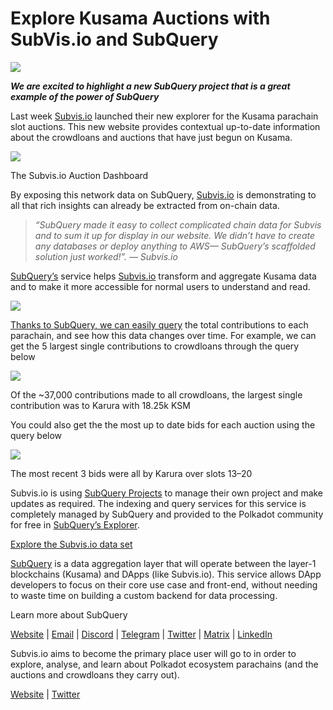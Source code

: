 # Explore Kusama Auctions with SubVis.io and SubQuery

![](https://miro.medium.com/max/1400/1*C4rjs3vpR6TUCOqwF3L39g.png)

**_We are excited to highlight a new SubQuery project that is a great example of the power of SubQuery_**

Last week [Subvis.io](https://www.subvis.io/) launched their new explorer for the Kusama parachain slot auctions. This new website provides contextual up-to-date information about the crowdloans and auctions that have just begun on Kusama.

![](https://miro.medium.com/max/1400/1*iHO4P9JcW-Gt7GxqwXxa3g.png)

The Subvis.io Auction Dashboard

By exposing this network data on SubQuery, [Subvis.io](https://www.subvis.io/) is demonstrating to all that rich insights can already be extracted from on-chain data.

> _“SubQuery made it easy to collect complicated chain data for Subvis and to sum it up for display in our website. We didn’t have to create any databases or deploy anything to AWS— SubQuery’s scaffolded solution just worked!”. — Subvis.io_

[SubQuery’s](https://subquery.network/) service helps [Subvis.io](https://www.subvis.io/) transform and aggregate Kusama data and to make it more accessible for normal users to understand and read.

![](https://miro.medium.com/max/1400/1*0W6n5vW1yHc3MjfzgsCFZw.png)

[Thanks to SubQuery, we can easily query](https://explorer.subquery.network/subquery/subvis-io/kusama-auction) the total contributions to each parachain, and see how this data changes over time. For example, we can get the 5 largest single contributions to crowdloans through the query below

![](https://miro.medium.com/max/1400/1*4509Ki-4lxJyz1kdm6E5PA.png)

Of the ~37,000 contributions made to all crowdloans, the largest single contribution was to Karura with 18.25k KSM

You could also get the the most up to date bids for each auction using the query below

![](https://miro.medium.com/max/1400/1*M0nrOoms7fNEm-qfBZsJEA.png)

The most recent 3 bids were all by Karura over slots 13–20

Subvis.io is using [SubQuery Projects](https://managedservice.subquery.network/) to manage their own project and make updates as required. The indexing and query services for this service is completely managed by SubQuery and provided to the Polkadot community for free in [SubQuery’s Explorer](https://explorer.subquery.network/).

[Explore the Subvis.io data set](https://explorer.subquery.network/subquery/subvis-io/kusama-auction)

[SubQuery](https://subquery.network/) is a data aggregation layer that will operate between the layer-1 blockchains (Kusama) and DApps (like Subvis.io). This service allows DApp developers to focus on their core use case and front-end, without needing to waste time on building a custom backend for data processing.

Learn more about SubQuery

[Website](https://subquery.network/) | [Email](mailto:hello@subquery.network) | [Discord](https://discord.com/invite/78zg8aBSMG) | [Telegram](https://t.me/subquerynetwork) | [Twitter](https://twitter.com/subquerynetwork) | [Matrix](https://matrix.to/#/#subquery:matrix.org) | [LinkedIn](https://www.linkedin.com/company/subquery)

Subvis.io aims to become the primary place user will go to in order to explore, analyse, and learn about Polkadot ecosystem parachains (and the auctions and crowdloans they carry out).

[Website](https://www.subvis.io/) | [Twitter](https://twitter.com/subvisioapp)
